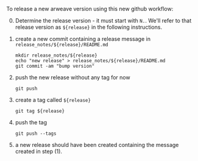 To release a new arweave version using this new
github workflow:

 0. Determine the release version - it must start with
    `N.`. We'll refer to that release version as
    `${release}` in the following instructions.

 1. create a new commit containing a release message
    in `release_notes/${release}/README.md`

    ```
    mkdir release_notes/${release}
    echo "new release" > release_notes/${release}/README.md
    git commit -am "bump version"
    ```

 2. push the new release without any tag for now

    `git push`

 3. create a tag called `${release}`

    `git tag ${release}`

 4. push the tag

    `git push --tags`

 5. a new release should have been created containing
    the message created in step (1).